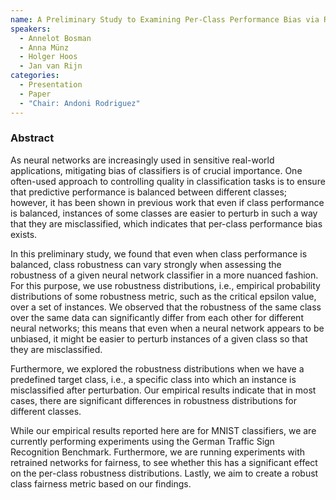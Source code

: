 ```yaml
---
name: A Preliminary Study to Examining Per-Class Performance Bias via Robustness Distributions
speakers:
  - Annelot Bosman
  - Anna Münz
  - Holger Hoos
  - Jan van Rijn
categories:
  - Presentation
  - Paper
  - "Chair: Andoni Rodriguez"
---
```


### Abstract

As neural networks are increasingly used in sensitive real-world applications, mitigating bias of classifiers is of crucial importance.
One often-used approach to controlling quality in classification tasks is to ensure that predictive performance is balanced between different classes;
however, it has been shown in previous work that even if class performance is balanced, instances of some classes are easier to perturb in such a way that they are misclassified, which indicates that per-class performance bias exists.

In this preliminary study, we found that even when class performance is balanced, class robustness can vary strongly when assessing the robustness of a given neural network classifier in a more nuanced fashion.
For this purpose, we use robustness distributions, i.e., empirical probability distributions of some robustness metric, such as the critical epsilon value,  over a set of instances.
We observed that the robustness of the same class over the same data can significantly differ from each other for different neural networks;
this means that even when a neural network appears to be unbiased, it might be easier to perturb instances of a given class so that they are misclassified.

Furthermore, we explored the robustness distributions when we have a predefined target class, i.e., a specific class into which an instance is misclassified after perturbation.
Our empirical results indicate that in most cases, there are significant differences in robustness distributions for different classes.

While our empirical results reported here are for MNIST classifiers,
we are currently performing experiments using the German Traffic Sign Recognition Benchmark.
Furthermore, we are running experiments with retrained networks for fairness, to see whether this has a significant effect on the per-class robustness distributions.
Lastly, we aim to create a robust class fairness metric based on our findings.
